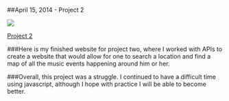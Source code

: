 ##April 15, 2014 - Project 2

![](/_posts/proj2.png)

[Project 2](http://kchambers245.github.io/project-02/)

###Here is my finished website for project two, where I worked with APIs to create a website that would allow for one to search a location and find a map of all the music events happening around him or her.

###Overall, this project was a struggle. I continued to have a difficult time using javascript, although I hope with practice I will be able to become better. 